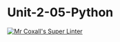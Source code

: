 # Unit-2-05-Python
[![Mr Coxall's Super Linter](https://github.com/ICS3U-Programming-Mikhail-I/Unit-2-05-Python/workflows/Mr%20Coxall's%20Super%20Linter/badge.svg)]([https://github.com/ICS3U-Programming-Mikhail-I/Unit-2-05--Python/](https://github.com/ICS3U-Programming-Mikhail-I/Unit2-05--Python/)actions/)

